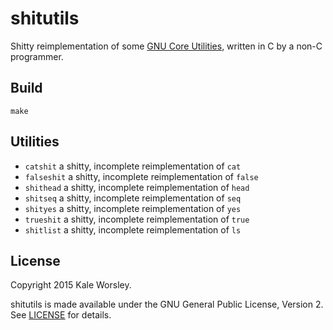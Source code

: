 # shitutils

Shitty reimplementation of some [GNU Core Utilities](https://www.gnu.org/software/coreutils/), written in C by a non-C programmer.

## Build

`make`

## Utilities

- `catshit` a shitty, incomplete reimplementation of `cat`
- `falseshit` a shitty, incomplete reimplementation of `false`
- `shithead` a shitty, incomplete reimplementation of `head`
- `shitseq` a shitty, incomplete reimplementation of `seq`
- `shityes` a shitty, incomplete reimplementation of `yes`
- `trueshit` a shitty, incomplete reimplementation of `true`
- `shitlist` a shitty, incomplete reimplementation of `ls`

## License

Copyright 2015 Kale Worsley.

shitutils is made available under the GNU General Public License, Version 2. See [LICENSE](LICENSE) for details.
